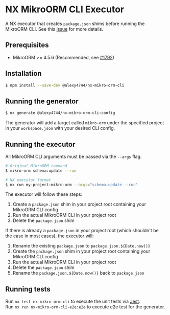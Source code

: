# NX MikroORM CLI Executor

A NX executor that creates `package.json` shims before running the MikroORM CLI. See this [issue](https://github.com/mikro-orm/mikro-orm/issues/545) for more details.

## Prerequisites

- MikroORM >= 4.5.6 (Recommended, see [#1792](https://github.com/mikro-orm/mikro-orm/issues/1792))

## Installation

```bash
$ npm install --save-dev @alexy4744/nx-mikro-orm-cli
```

## Running the generator

```bash
$ nx generate @alexy4744/nx-mikro-orm-cli:config
```

The generator will add a target called `mikro-orm` under the specified project in your `workspace.json` with your desired CLI config.

## Running the executor

All MikroORM CLI arguments must be passed via the `--args` flag.

```bash
# Original MikroORM command
$ mikro-orm schema:update --run

# NX executor format
$ nx run my-project:mikro-orm --args="schema:update --run"
```

The executor will follow these steps:

1. Create a `package.json` shim in your project root containing your MikroORM CLI config
2. Run the actual MikroORM CLI in your project root
3. Delete the `package.json` shim

If there is already a `package.json` in your project root (which shouldn't be the case in most cases), the executor will:

1. Rename the existing `package.json` to `package.json.${Date.now()}`
2. Create the `package.json` shim in your project root containing your MikroORM CLI config
3. Run the actual MikroORM CLI in your project root
4. Delete the `package.json` shim
5. Rename the `package.json.${Date.now()}` back to `package.json`

## Running tests

Run `nx test nx-mikro-orm-cli` to execute the unit tests via [Jest](https://jestjs.io).  
Run `nx run nx-mikro-orm-cli-e2e:e2e` to execute e2e test for the generator.
